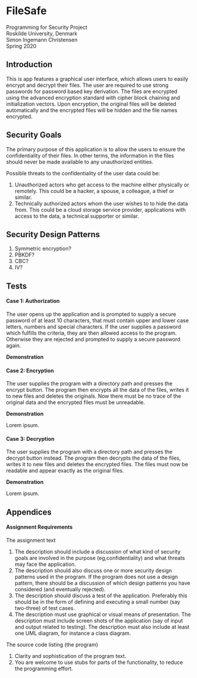 # FileSafe
Programming for Security Project  
Roskilde University, Denmark  
Simon Ingemann Christensen  
Spring 2020


## Introduction
This is app features a graphical user interface, which allows users to easily encrypt and decrypt their files. The user are required to use strong passwords for password based key derivation. The files are encrypted using the advanced encryption standard with cipher block chaining and initialization vectors. Upon encryption, the original files will be deleted automatically and the encrypted files will be hidden and the file names encrypted.

## Security Goals
The primary purpose of this application is to allow the users to ensure the confidentiality of their files. In other terms, the information in the files should never be made available to any unauthorized entities.

Possible threats to the confidentiality of the user data could be:
1. Unauthorized actors who get access to the machine either physically or remotely. This could be a hacker, a spouse, a colleague, a thief or similar.
2. Technically authorized actors whom the user wishes to to hide the data from. This could be a cloud storage service provider, applications with access to the data, a technical supporter or similar.

## Security Design Patterns
1. Symmetric encryption?
2. PBKDF?
3. CBC?
4. IV?

## Tests
#### Case 1: Authorization
The user opens up the application and is prompted to supply a secure password of at least 10 characters, that must contain upper and lower case letters, numbers and special characters. If the user supplies a password which fulfills the criteria, they are then allowed access to the program. Otherwise they are rejected and prompted to supply a secure password again.

__Demonstration__

#### Case 2: Encryption
The user supplies the program with a directory path and presses the encrypt button. The program then encrypts all the data of the files, writes it to new files and deletes the originals. Now there must be no trace of the original data and the encrypted files must be unreadable.

__Demonstration__

Lorem ipsum.
#### Case 3: Decryption
The user supplies the program with a directory path and presses the decrypt button instead. The program then decrypts the data of the files, writes it to new files and deletes the encrypted files. The files must now be readable and appear exactly as the original files.

__Demonstration__

Lorem ipsum.
## Appendices

#### Assignment Requirements
The assignment text 
1) The description should include a discussion of what kind of security goals are involved in the purpose (eg,confidentiality) and what threats may face the application. 
2) The description should also discuss one or more security design patterns used in the program. If the program does not use a design pattern, there should be a discussion of which design patterns you have considered (and eventually rejected).
3) The description should discuss a test of the application. Preferably this should be in the form of defining and executing a small number (say two-three) of test cases.
4) The description must use graphical or visual means of presentation. The description must include screen shots of the application (say of input and output related to testing). The description must also include at least one UML diagram, for instance a class diagram.

The source code listing (the program)
1. Clarity and sophistication of the program text.
2. You are welcome to use stubs for parts of the functionality, to reduce the programming effort.